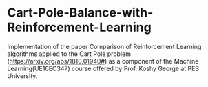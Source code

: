 # Cart-Pole-Balance-with-Reinforcement-Learning
Implementation of the paper Comparison of Reinforcement Learning algorithms applied to the Cart Pole problem (https://arxiv.org/abs/1810.01940#) as a component of the Machine Learning(UE16EC347) course offered by Prof. Koshy George at PES University.
